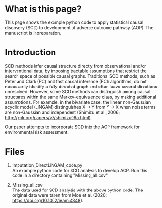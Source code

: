 # What is this page?
This page shows the example python code to apply statistical causal discovery (SCD) to development of adverse outcome pathway (AOP). The manuscript is inpreparation.
  
  
   
# Introduction  
SCD methods infer causal structure directly from observational and/or interventional data, by imposing tractable assumptions that restrict the search space of possible causal graphs. Traditional SCD methods, such as Peter and Clark (PC) and fast causal inference (FCI) algorithms, do not necessarily identify a fully directed graph and often leave several directions unresolved. However, some SCD methods can distinguish among causal structures within the same Markov-equivalence class, by making additional assumptions. For example, in the bivariate case, the linear non-Gaussian acyclic model (LiNGAM) distinguishes X → Y from Y → X when noise terms are non-Gaussian and independent (Shimizu et al., 2006; http://jmlr.org/papers/v7/shimizu06a.html).  
  
Our paper attempts to incorporate SCD into the AOP framework for environmental risk assessment. 
   

     

# Files
1. Imputation_DirectLiNGAM_code.py  
An example python code for SCD analysis to develop AOP. Run this code in a directory containing "Missing_all.csv".  

2. Missing_all.csv  
The data used for SCD analysis with the above python code. The original data were taken from Moe et al. (2020; https://doi.org/10.1002/ieam.4348).  
